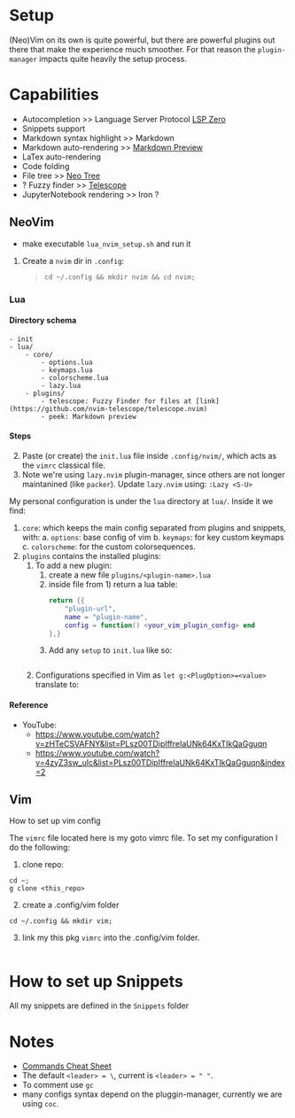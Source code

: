# Setup

(Neo)Vim on its own is quite powerful,
but there are powerful plugins out there that make the experience much smoother.
For that reason the `plugin-manager` impacts quite heavily the setup process.

# Capabilities

-   Autocompletion >> Language Server Protocol [LSP Zero]()
-   Snippets support
-   Markdown syntax highlight >> Markdown
-   Markdown auto-rendering >> [Markdown Preview](https://github.com/iamcco/markdown-preview.nvim)
-   LaTex auto-rendering
-   Code folding
-   File tree >> [Neo Tree](https://github.com/nvim-neo-tree/neo-tree.nvim)
-   ? Fuzzy finder >> [Telescope](https://github.com/nvim-telescope/telescope.nvim)
-   JupyterNotebook rendering >> Iron ?

## NeoVim

-   make executable `lua_nvim_setup.sh` and run it  
1.  Create a `nvim` dir in `.config`:
    >   `cd ~/.config && mkdir nvim && cd nvim;`

### Lua

#### Directory schema

```
- init
- lua/
    - core/
        - options.lua
        - keymaps.lua
        - colorscheme.lua
        - lazy.lua
    - plugins/
        - telescope: Fuzzy Finder for files at [link](https://github.com/nvim-telescope/telescope.nvim)
        - peek: Markdown preview
```

#### Steps

2.	Paste (or create) the `init.lua` file inside `.config/nvim/`,
	which acts as the `vimrc` classical file.
3.	Note we're using `lazy.nvim` plugin-manager, 
	since others are not longer maintanined (like `packer`).
    Update `lazy.nvim` using: `:Lazy <S-U>`

My personal configuration is under the `lua` directory at `lua/`.
Inside it we find:
1.  `core`: which keeps the main config separated from plugins and snippets, with:
    a.  `options`: base config of vim
    b.  `keymaps`: for key custom keymaps
    c.	`colorscheme`: for the custom colorsequences.
2.  `plugins` contains the installed plugins:
    1.  To add a new plugin:
        1.  create a new file `plugins/<plugin-name>.lua`
        2.  inside file from 1) return a lua table:
            ```lua
            return {{
                "plugin-url",
                name = "plugin-name",
                config = function() <your_vim_plugin_config> end
            },}
            ```
        3.  Add any `setup` to `init.lua` like so:
            ```require('<plugin>').setup(...)
    2.  Configurations specified in Vim as `let g:<PlugOption>=<value>` translate to:

#### Reference

-   YouTube:
    -   https://www.youtube.com/watch?v=zHTeCSVAFNY&list=PLsz00TDipIffreIaUNk64KxTIkQaGguqn
    -   https://www.youtube.com/watch?v=4zyZ3sw_ulc&list=PLsz00TDipIffreIaUNk64KxTIkQaGguqn&index=2

## Vim 
How to set up vim config

The `vimrc` file located here is my goto vimrc file.
To set my configuration I do the following:
1. clone repo:
```shell
cd ~;
g clone <this_repo>
```
2. create a .config/vim folder
```shell
cd ~/.config && mkdir vim;
```
3. link my this pkg `vimrc` into the .config/vim folder.
```shell
```



# How to set up Snippets

All my snippets are defined in the `Snippets` folder

# Notes

-   [Commands Cheat Sheet](../CheatSheets/VimCheatSheet.md)
-   The default `<leader> = \`, current is `<leader> = " "`.
-   To comment use `gc`
-   many configs syntax depend on the pluggin-manager,
    currently we are using `coc`.
